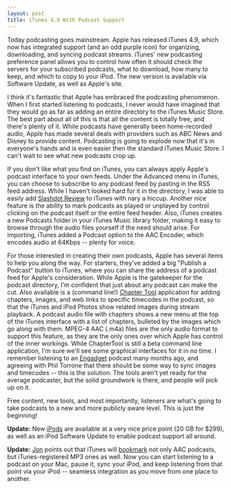 ```yaml
---
layout: post
title: iTunes 4.9 With Podcast Support
---
```

Today podcasting goes mainstream. Apple has released iTunes 4.9, which now has integrated support (and an odd purple icon) for organizing, downloading, and syncing podcast streams. iTunes' new podcasting preference panel allows you to control how often it should check the servers for your subscribed podcasts, what to download, how many to keep, and which to copy to your iPod. The new version is available via Software Update, as well as Apple's site.

I think it's fantastic that Apple has embraced the podcasting phenomenon.  When I first started listening to podcasts, I never would have imagined that they would go as far as adding an entire directory to the iTunes Music Store.  The best part about all of this is that all the content is totally free, and there's plenty of it.  While podcasts have generally been home-recorded audio, Apple has made several deals with providers such as ABC News and Disney to provide content.  Podcasting is going to explode now that it's in everyone's hands and is even easier then the standard iTunes Music Store.  I can't wait to see what new podcasts crop up.

If you don't like what you find on iTunes, you can always apply Apple's podcast interface to your own feeds. Under the Advanced menu in iTunes, you can choose to subscribe to any podcast feed by pasting in the RSS feed address. While I haven't looked hard for it in the directory, I was able to easily add [Slashdot Review](http://slashdotreview.com/) to iTunes with nary a hiccup. Another nice feature is the ability to mark podcasts as played or unplayed by control clicking on the podcast itself or the entire feed header. Also, iTunes creates a new Podcasts folder in your iTunes Music library folder, making it easy to browse through the audio files yourself if the need should arise. For importing, iTunes added a Podcast option to the AAC Encoder, which encodes audio at 64Kbps -- plenty for voice.

For those interested in creating their own podcasts, Apple has several items to help you along the way. For starters, they've added a big "Publish a Podcast" button to iTunes, where you can share the address of a podcast feed for Apple's consideration. While Apple is the gatekeeper for the podcast directory, I'm confident that just about any podcast can make the cut. Also available is a (command line!) [Chapter Tool](http://homepage.mac.com/applepodcast/podcasts/Resources/static/podcast_chapter_tool_beta.dmg) application for adding chapters, images, and web links to specific timecodes in the podcast, so that the iTunes and iPod Photos show related images during stream playback. A podcast audio file with chapters shows a new menu at the top of the iTunes interface with a list of chapters, bulleted by the images which go along with them. MPEG-4 AAC (.m4a) files are the only audio format to support this feature, as they are the only ones over which Apple has control of the inner workings. While ChapterTool is still a beta command line application, I'm sure we'll see some graphical interfaces for it in no time. I remember listening to an [Engadget](http://www.engadget.com/) podcast many months ago, and agreeing with Phil Torrone that there should be some way to sync images and timecodes -- this is the solution. The tools aren't yet ready for the average podcaster, but the solid groundwork is there, and people will pick up on it.

Free content, new tools, and most importantly, listeners are what's going to take podcasts to a new and more publicly aware level.  This is just the beginning!

**Update:** New [iPods](http://www.apple.com/ipod/) are available at a very nice price point (20 GB for $299), as well as an iPod Software Update to enable podcast support all around.

**Update:** [Jon](http://www.jonsthoughtsoneverything.com/2005/06/28/itunes-49-will-bookmark-mp3s/) points out that iTunes will [bookmark](http://www.tuaw.com/2005/06/29/ipod-software-updates-adds-a-slew-of-podcasting-features/ "More info on bookmarking...") not only AAC podcasts, but iTunes-registered MP3 ones as well. Now you can start listening to a podcast on your Mac, pause it, sync your iPod, and keep listening from that point via your iPod -- seamless integration as you move from one place to another.
